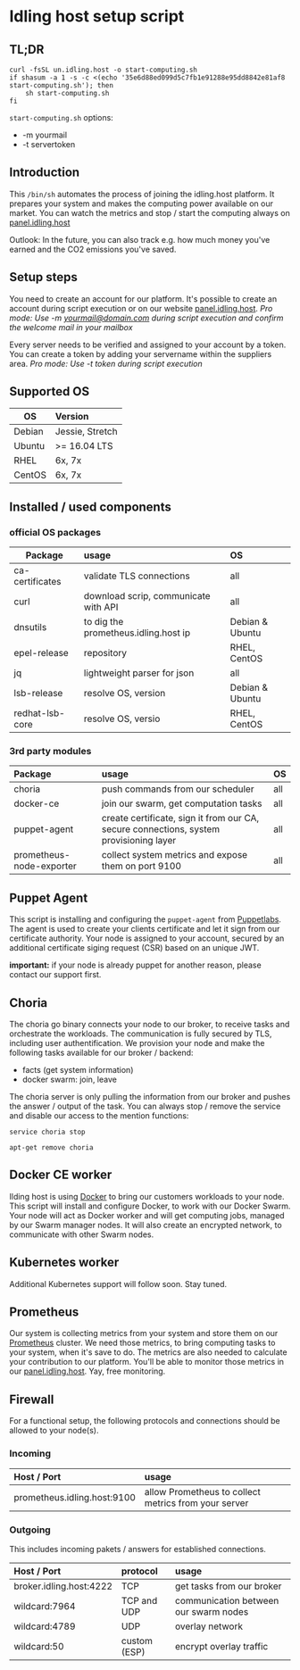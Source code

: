 # Idling host setup script

## TL;DR

```shell
curl -fsSL un.idling.host -o start-computing.sh
if shasum -a 1 -s -c <(echo '35e6d88ed099d5c7fb1e91288e95dd8842e81af8 start-computing.sh'); then
    sh start-computing.sh
fi
```

`start-computing.sh` options: 
 * -m yourmail
 * -t servertoken 


## Introduction

This `/bin/sh` automates the process of joining the idling.host platform. It prepares your system and makes the computing power available on our market.
You can watch the metrics and stop / start the computing always on [panel.idling.host](https://panel.idling.host)

Outlook: In the future, you can also track e.g. how much money you've earned and the CO2 emissions you've saved.

## Setup steps

You need to create an account for our platform. It's possible to create an account during script execution or on our website [panel.idling.host](https://panel.idling.host).
*Pro mode: Use -m yourmail@domain.com during script execution and confirm the welcome mail in your mailbox*

Every server needs to be verified and assigned to your account by a token. You can create a token by adding your servername within the suppliers area. 
*Pro mode: Use -t token during script execution* 

## Supported OS

| OS            | Version         |
| ------------- |:----------------|
| Debian        | Jessie, Stretch |
| Ubuntu        | >= 16.04 LTS    |
| RHEL          | 6x, 7x          |
| CentOS        | 6x, 7x          |

## Installed / used components

### official OS packages

| Package         | usage                                | OS              |
| --------------- |:-------------------------------------|:--------------- |
| ca-certificates | validate TLS connections             | all             |
| curl            | download scrip, communicate with API | all             |
| dnsutils        | to dig the prometheus.idling.host ip | Debian & Ubuntu |
| epel-release    | repository                           | RHEL, CentOS    |
| jq              | lightweight parser for json          | all             |
| lsb-release     | resolve OS, version                  | Debian & Ubuntu |
| redhat-lsb-core | resolve OS, versio                   | RHEL, CentOS    |


### 3rd party modules

| Package                  | usage                                                                                  | OS  |
| :------------------------|:-------------------------------------------------------------------------------------- |:----|
| choria                   | push commands from our scheduler                                                       | all |
| docker-ce                | join our swarm, get computation tasks                                                  | all |
| puppet-agent             | create certificate, sign it from our CA, secure connections, system provisioning layer | all |
| prometheus-node-exporter | collect system metrics and expose them on port 9100                                    | all |

## Puppet Agent

This script is installing and configuring the `puppet-agent` from [Puppetlabs](https://github.com/puppetlabs/puppet).
The agent is used to create your clients certificate and let it sign from our certificate authority.
Your node is assigned to your account, secured by an additional certificate siging request (CSR) based on an unique JWT. 

**important:** if your node is already puppet for another reason, please contact our support first.


## Choria

The choria go binary connects your node to our broker, to receive tasks and orchestrate the workloads.
The communication is fully secured by TLS, including user authentification.
We provision your node and make the following tasks available for our broker / backend:

* facts (get system information)
* docker swarm: join, leave

The choria server is only pulling the information from our broker and pushes the answer / output of the task.
You can always stop / remove the service and disable our access to the mention functions:

`service choria stop`

`apt-get remove choria`

## Docker CE worker

Ilding host is using [Docker](https://docker.com) to bring our customers workloads to your node.
This script will install and configure Docker, to work with our Docker Swarm.
Your node will act as Docker worker and will get computing jobs, managed by our Swarm manager nodes.
It will also create an encrypted network, to communicate with other Swarm nodes.


## Kubernetes worker

Additional Kubernetes support will follow soon. Stay tuned.

## Prometheus

Our system is collecting metrics from your system and store them on our [Prometheus](https://prometheus.io) cluster.
We need those metrics, to bring computing tasks to your system, when it's save to do.
The metrics are also needed to calculate your contribution to our platform.
You'll be able to monitor those metrics in our [panel.idling.host](https://panel.idling.host). Yay, free monitoring.

## Firewall
For a functional setup, the following protocols and connections should be allowed to your node(s).

### Incoming

| Host  / Port                | usage                                                |
| :-------------------------- |:---------------------------------------------------- |
| prometheus.idling.host:9100 | allow Prometheus to collect metrics from your server |

### Outgoing

This includes incoming pakets / answers for established connections.

| Host  / Port            | protocol     | usage        |
| :---------------------- |:------------ | :----------- |
| broker.idling.host:4222 | TCP          | get tasks from our broker |
| wildcard:7964           | TCP and UDP  | communication between our swarm nodes |
| wildcard:4789           | UDP          | overlay network|
| wildcard:50             | custom (ESP) | encrypt overlay traffic |
